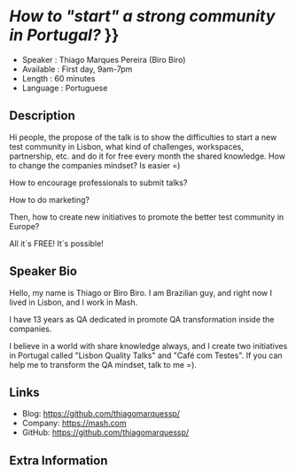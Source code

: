 _How to "start" a strong community in Portugal?_ }}
=========================

* Speaker   : Thiago Marques Pereira (Biro Biro)
* Available : First day, 9am-7pm
* Length    : 60 minutes
* Language  : Portuguese

Description
-----------

Hi people, the propose of the talk is to show the difficulties to start a new test community in Lisbon, what kind of challenges, workspaces, partnership, etc. and do it for free every month the shared knowledge. 
How to change the companies mindset? Is easier =)

How to encourage professionals to submit talks?

How to do marketing? 

Then, how to create new initiatives to promote the better test community in Europe? 

All it´s FREE! It´s possible!

Speaker Bio
-----------

Hello, my name is Thiago or Biro Biro. I am Brazilian guy, and right now I lived in Lisbon, and I work in Mash. 

I have 13 years as QA dedicated in promote QA transformation inside the companies.

I believe in a world with share knowledge always, and I create two initiatives in Portugal called "Lisbon Quality Talks" and "Café com Testes". If you can help me to transform the QA mindset, talk to me =).

Links
-----

* Blog: https://github.com/thiagomarquessp/
* Company: https://mash.com
* GitHub: https://github.com/thiagomarquessp/

Extra Information
-----------------